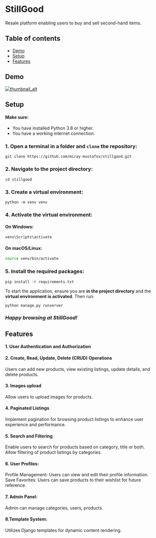 # StillGood
Resale platform enabling users to buy and sell second-hand items.


## Table of contents
* [Demo](#demo)
* [Setup](#setup)
* [Features](#features)

## Demo
[![thumbnail_alt](https://img.youtube.com/vi/jGtYaj06EzY/0.jpg)](https://www.youtube.com/watch?v=jGtYaj06EzY)

## Setup
#### Make sure:
- You have installed Python 3.8 or higher.
- You have a working internet connection.

### 1. Open a terminal in a folder and `clone` the repository:
```
git clone https://github.com/miray-mustafov/stillgood.git
```
### 2. Navigate to the project directory:
```
cd stillgood
```
### 3. Create a virtual environment:
```
python -m venv venv
```
### 4. Activate the virtual environment:
#### On Windows:
```
venv\Scripts\activate
```
#### On macOS/Linux:
```bash
source venv/bin/activate
```
### 5. Install the required packages:
```
pip install -r requirements.txt
```
To start the application, ensure you are **in the project directory** and the **virtual environment is activated**. Then run:
```
python manage.py runserver
```
### *Happy browsing at StillGood!*


## Features
#### 1. User Authentication and Authorization

#### 2. Create, Read, Update, Delete (CRUD) Operations
Users can add new products, view existing listings, update details, and delete products.

#### 3. Images upload
Allow users to upload images for products.

#### 4. Paginated Listings
Implement pagination for browsing product listings to enhance user experience and performance.

#### 5. Search and Filtering
Enable users to search for products based on category, title or both.  
Allow filtering of product listings by categories.

#### 6. User Profiles:
Profile Management: Users can view and edit their profile information.  
Save Favorites: Users can save products to their wishlist for future reference.

#### 7. Admin Panel:
Admin can manage categories, users, products.

#### 8.Template System:
Utilizes Django templates for dynamic content rendering.
